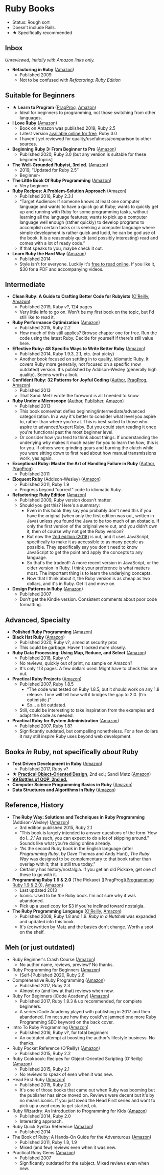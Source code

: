# Ruby Books

- Status: Rough sort
- Doesn't include Rails.
- ★ Specifically recommended

## Inbox

*Unreviewed, initially with Amazon links only.*

* **Refactoring in Ruby** ([Amazon](https://www.amazon.com/dp/0321545044/))
    - Published 2009
    - Not to be confused with *Refactoring: Ruby Edition*



## Suitable for Beginners

* ★ **Learn to Program** ([PragProg](https://pragprog.com/titles/ltp3/), [Amazon](https://www.amazon.com/dp/1680508172/))
    - Ideal for beginners to programming, not those switching from other languages.
* **I Love Ruby** ([Amazon](https://www.amazon.com/dp/1796378429/))
    - Book on Amazon was published 2019, Ruby 2.5
    - Latest version [available online for free](https://i-love-ruby.gitlab.io), Ruby 3.0
    - I haven't yet reviewed for quality/usefulness/comparison to other sources.
* **Beginning Ruby 3: From Beginner to Pro** ([Amazon](https://www.amazon.com/dp/1484263235/))
    - Published 2020, Ruby 3.0 (but any version is suitable for these beginner topics)
* **The Well-Grounded Rubyist, 3rd ed.** ([Amazon](https://www.amazon.com/dp/1617295213/))
    - 2019, “Updated for Ruby 2.5”
    - Beginner+
* **The Little Book Of Ruby Programming** ([Amazon](https://www.amazon.com/dp/1913132072/))
    - Very beginner
* **Ruby Recipes: A Problem-Solution Approach** ([Amazon](https://www.amazon.com/dp/1484224701/))
    - Published 2016, Ruby 2.3.1
    - “Target Audience: If someone knows at least one computer language and wants to have a quick go at Ruby; wants to quickly get up and running with Ruby for some programming tasks, without learning all the language features; wants to pick up a computer language well enough (rather quickly) to develop programs to accomplish certain tasks or is seeking a computer language where simple development is rather quick and lucid, he can be god use of the book. It is a reasonably quick (and possibly interesting) read and comes with a lot of ready code.”
    - If that speaks to you, maybe check it out.
* **Learn Ruby the Hard Way** ([Amazon](https://www.amazon.com/dp/032188499X/))
    - Published 2014
    - Style isn't for everyone. Luckily it's [free to read online](https://learnrubythehardway.org/book/). If you like it, $30 for a PDF and accompanying videos.



## Intermediate

* **Clean Ruby: A Guide to Crafting Better Code for Rubyists** ([O'Reilly](https://www.oreilly.com/library/view/clean-ruby-a/9781484255469/), [Amazon](https://www.amazon.com/dp/148425547X/))
    - Published 2019, Ruby v?, 124 pages
    - Very little info to go on. Won't be my first book on the topic, but I'd still like to read it.
* **Ruby Performance Optimization** ([Amazon](https://www.amazon.com/dp/1680500694/))
    - Published 2015, Ruby 2.2
    - How much of this still applies? Browse chapter one for free. Run the code using the latest Ruby. Decide for yourself if there's still value here.
* **Effective Ruby: 48 Specific Ways to Write Better Ruby** ([Amazon](https://www.amazon.com/dp/0133846970/))
    - Published 2014, Ruby 1.9.3, 2.1, etc. (not picky)
    - Another book focused on settling in to quality, idiomatic Ruby. It covers Ruby more generally, not focused on a specific (now outdated) version. It's published by Addison-Wesley (generally high quality). Seems worth a look.
* **Confident Ruby: 32 Patterns for Joyful Coding** ([Author](https://avdi.codes/books/), [PragProg](https://pragprog.com/titles/agcr/confident-ruby/), [Amazon](https://www.amazon.com/dp/B00ETE0D2S/))
    - Published 2013
    - That Sandi Metz wrote the foreword is all I needed to know.
* **Ruby Under a Microscope** ([Author](https://patshaughnessy.net/ruby-under-a-microscope), [Publisher](https://nostarch.com/rum), [Amazon](https://www.amazon.com/dp/1593275277/))
    - Published 2013
    - This book somewhat defies beginning/intermediate/advanced categorization. In a way it's better to consider what level you aspire to, rather than where you're at. This is best suited to those who aspire to advanced/expert Ruby. But you could start reading it once you're functional past the most beginner level.
    - Or consider how you tend to think about things. If understanding the underlying *why* makes it much easier for you to learn the *how*, this is for you. If others were grinding gears and burning the clutch while you were sitting down to first read about how manual transmissions work, yes again.
* **Exceptional Ruby: Master the Art of Handling Failure in Ruby** ([Author](https://avdi.codes/books/), [PragProg](https://pragprog.com/titles/ager/exceptional-ruby/))
    - Published 2011
* **Eloquent Ruby** (Addison-Wesley) ([Amazon](https://www.amazon.com/dp/0321584104/))
    - Published 2011, Ruby 1.9
    - Progress beyond “correct” code to idiomatic Ruby.
* **Refactoring: Ruby Edition** ([Amazon](https://www.amazon.com/dp/0321984137/))
    - Published 2009, Ruby version doesn't matter.
    - Should you get this? Here's a summary:
        - Even in this book they say you probably don't need this if you have the original (when only the first edition was out, written in Java) unless you found the Java to be too much of an obstacle. If only the first version of the original were out, and you didn't own it, then of course why not get the Ruby version?
        - But now the [2nd edition (2018)](https://www.amazon.com/dp/0134757599/) is out, and it uses JavaScript, specifically to make it as accessible to as many people as possible. They specifically say you don't need to know JavaScript to get the point and apply the concepts to any language.
        - So that's the tradeoff: A more recent version in JavaScript, or the older version in Ruby. I think your preference is what matters most. The important thing is to learn the underlying concepts.
        - Now that I think about it, the Ruby version is as cheap as two dollars, and it's in Ruby. Get it and move on.
* **Design Patterns in Ruby** ([Amazon](https://www.amazon.com/dp/0321490452/))
    - Published 2007
    - Don't get the Kindle version. Consistent comments about poor code formatting.



## Advanced, Specialty

* **Polished Ruby Programming** ([Amazon](https://www.amazon.com/dp/1801072728/))
* **Black Hat Ruby** ([Amazon](https://www.amazon.com/dp/B08JHSF6GT/))
    - Published 2020, Ruby v?, aimed at security pros
    - This could be garbage. Haven't looked more closely.
* **Ruby Data Processing: Using Map, Reduce, and Select** ([Amazon](https://www.amazon.com/dp/1484234731/))
    - Published 2018, Ruby v?
    - No reviews, quickly out of print, no sample on Amazon?
    - It's only 113 pages. A few dollars used. Might have to check this one out.
* **Practical Ruby Projects** ([Amazon](https://www.amazon.com/dp/159059911X/))
    - Published 2007, Ruby 1.8.5
        - “The code was tested on Ruby 1.8.5, but it should work on any 1.8 release. Time will tell how will it bridges the gap to 2.0. (I’m optimistic.)”
        - So… a bit outdated.
    - Still, could be interesting to take inspiration from the examples and adapt the code as needed.
* **Practical Ruby for System Administration** ([Amazon](https://www.amazon.com/dp/1590598210/))
    - Published 2007, Ruby 1.8?
    - Significantly outdated, but compelling nonetheless. For a few dollars it may still inspire Ruby uses beyond web development.



## Books *in* Ruby, not specifically *about* Ruby

* **Test Driven Development in Ruby** ([Amazon](https://www.amazon.com/dp/1484226372/))
    - Published 2017, Ruby v?
* ★ [**Practical Object-Oriented Design**](https://www.poodr.com), 2nd ed.; Sandi Metz ([Amazon](https://www.amazon.com/dp/0134456475/))
* [**99 Bottles of OOP, 2nd ed.**](https://sandimetz.com/99bottles)
* **Computer Science Programming Basics in Ruby** ([Amazon](https://www.amazon.com/dp/1449355978/))
* **Data Structures and Algorithms in Ruby** ([Amazon](https://www.amazon.com/dp/B0B3F2BZ9M/))



## Reference, History

* **The Ruby Way: Solutions and Techniques in Ruby Programming** (Addison-Wesley) ([Amazon](https://www.amazon.com/dp/0321714636/))
    - 3rd edition published 2015, Ruby 2.1
    - ”This book is largely intended to answer questions of the form ‘How do I…?.’ As such, you can expect to do a lot of skipping around.” Sounds like what you're doing online already.
    - “As the second Ruby book in the English language (after *Programming Ruby*, by Dave Thomas and Andy Hunt), *The Ruby Way* was designed to be complementary to that book rather than overlap with it; that is still true today.”
    - Certainly has history/nostalgia. If you get an old Pickaxe, get one of these to go with it.
* **Programming Ruby 1.9 & 2.0** (The Pickaxe) ([PragProg]([Programming Ruby 1.9 & 2.0](https://pragprog.com/titles/ruby4/programming-ruby-1-9-2-0-4th-edition/)), [Amazon](https://www.amazon.com/dp/1937785491/))
    - Last updated 2013
    - Iconic. Used to be *the* Ruby book. I'm not sure why it was abandoned.
    - Pick up a used copy for $3 if you're inclined toward nostalgia.
* **The Ruby Programming Language** ([O'Reilly](https://www.oreilly.com/library/view/the-ruby-programming/9780596516178/), [Amazon](https://www.amazon.com/dp/0596516177/))
    - Published 2008, Ruby 1.8 and 1.9. *Ruby in a Nutshell* was expanded and updated into this book.
    - It's (co)written by Matz and the basics don't change. Worth a spot on the shelf.



## Meh (or just outdated)

* Ruby Beginner's Crash Course ([Amazon](https://www.amazon.com/dp/1777942802/))
    - No author name, reviews, preview? No thanks.
* Ruby Programming for Beginners ([Amazon](https://www.amazon.com/dp/B08992KQLH/))
    - (Self-)Published 2020, Ruby 2.6
* Comprehensive Ruby Programming ([Amazon](https://www.amazon.com/dp/1787280640/))
    - Published 2017, Ruby 2.3
    - Almost no (and low at that) reviews when new.
* Ruby For Beginners (iCode Academy) ([Amazon](https://www.amazon.com/dp/1521367701/))
    - Published 2017, Ruby 1.9.3 & up recommended, for complete beginners.
    - A series iCode Academy played with publishing in 2017 and then abandoned. I'm not sure how they could've jammed one more Ruby Programming SEO keyword on the back cover.
* Intro To Ruby Programming ([Amazon](https://www.amazon.com/dp/0692714413/))
    - Published 2016, Ruby v?, for total beginners
    - An outdated attempt at boosting the author's lifestyle business. No thanks.
* Ruby Pocket Reference (O'Reilly) ([Amazon](https://www.amazon.com/dp/1491926015/))
    - Published 2015, Ruby 2.2
* Ruby Cookbook: Recipes for Object-Oriented Scripting (O'Reilly) ([Amazon](https://www.amazon.com/dp/1449373712/))
    - Published 2015, Ruby 2.1
    - No reviews to speak of even when it was new.
* Head First Ruby ([Amazon](https://www.amazon.com/dp/1449372651/))
    - Published 2015, Ruby 2.0
    - It's one of those books that came out when Ruby was booming but the publisher has since moved on. Reviews were decent but it's by no means iconic. If you just *loved* the Head First series and want to pick up a used copy to get started, ok.
* Ruby Wizardry: An Introduction to Programming for Kids ([Amazon](https://www.amazon.com/dp/1593275668/))
    - Published 2014, Ruby 2.0
    - Interesting approach.
* Ruby Quick Syntax Reference ([Amazon](https://www.amazon.com/dp/143026568X/))
    - Published 2014
* The Book of Ruby: A Hands-On Guide for the Adventurous ([Amazon](https://www.amazon.com/dp/1593272944/))
    - Published 2011, Ruby 1.8, 1.9
    - Mixed (and few) reviews even when it was new.
* Practical Ruby Gems ([Amazon](https://www.amazon.com/dp/1590598113/))
    - Published 2007
    - Significantly outdated for the subject. Mixed reviews even when new.
